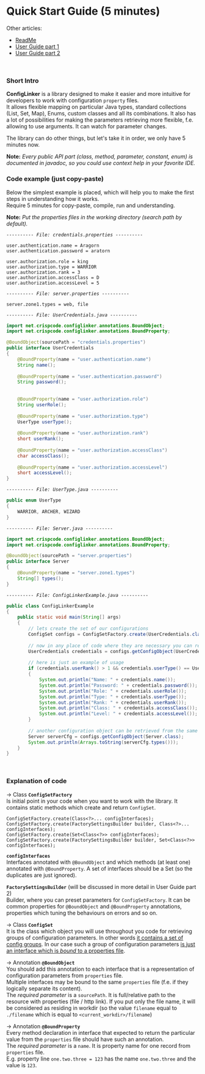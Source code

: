 # Quick Start Guide (5 minutes)

Other articles:

- [ReadMe](../README.md)
- [User Guide part 1](UserGuide_1.md)
- [User Guide part 2](UserGuide_2.md)
<br/>


### Short Intro
**ConfigLinker** is a library designed to make it easier and more intuitive for developers to work with configuration `property` files.  
It allows flexible mapping on particular Java types, standard collections (List, Set, Map), Enums, custom classes and all its combinations. It also has a lot of possibilities for making the parameters retrieving more flexible, f.e. allowing to use arguments. It can watch for parameter changes.

The library can do other things, but let's take it in order, we only have 5 minutes now.
<br/>

**Note:** *Every public API part (class, method, parameter, constant, enum) is documented in javadoc, so you could use context help in your favorite IDE.*
<br/>


### Code example (just copy-paste)
Below the simplest example is placed, which will help you to make the first steps in understanding how it works.  
Require 5 minutes for copy-paste, compile, run and understanding.

**Note:** *Put the properties files in the working directory (search path by default).*
<br/>

*`---------- File: credentials.properties ----------`*
```properties
user.authentication.name = Aragorn
user.authentication.password = aratorn

user.authorization.role = king
user.authorization.type = WARRIOR
user.authorization.rank = 3
user.authorization.accessClass = D
user.authorization.accessLevel = 5
```

*`---------- File: server.properties ----------`*
```properties
server.zone1.types = web, file

```

*`---------- File: UserCredentials.java ----------`*
```java
import net.crispcode.configlinker.annotations.BoundObject;
import net.crispcode.configlinker.annotations.BoundProperty;

@BoundObject(sourcePath = "credentials.properties")
public interface UserCredentials
{
	@BoundProperty(name = "user.authentication.name")
	String name();
	
	@BoundProperty(name = "user.authentication.password")
	String password();
	
	
	@BoundProperty(name = "user.authorization.role")
	String userRole();
	
	@BoundProperty(name = "user.authorization.type")
	UserType userType();
	
	@BoundProperty(name = "user.authorization.rank")
	short userRank();
	
	@BoundProperty(name = "user.authorization.accessClass")
	char accessClass();
	
	@BoundProperty(name = "user.authorization.accessLevel")
	short accessLevel();
}
```

*`---------- File: UserType.java ----------`*
```java
public enum UserType
{
	WARRIOR, ARCHER, WIZARD
}
```

*`---------- File: Server.java ----------`*
```java
import net.crispcode.configlinker.annotations.BoundObject;
import net.crispcode.configlinker.annotations.BoundProperty;

@BoundObject(sourcePath = "server.properties")
public interface Server
{
	@BoundProperty(name = "server.zone1.types")
	String[] types();
}
```

*`---------- File: ConfigLinkerExample.java ----------`*
```java
public class ConfigLinkerExample
{
	public static void main(String[] args)
	{
		// lets create the set of our configurations
		ConfigSet configs = ConfigSetFactory.create(UserCredentials.class, Server.class);
		
		// now in any place of code where they are necessary you can retrieve desired configuration objects from the ConfigSet
		UserCredentials credentials = configs.getConfigObject(UserCredentials.class);
		
		// here is just an example of usage
		if (credentials.userRank() > 1 && credentials.userType() == UserType.WARRIOR)
		{
			System.out.println("Name: " + credentials.name());
			System.out.println("Password: " + credentials.password());
			System.out.println("Role: " + credentials.userRole());
			System.out.println("Type: " + credentials.userType());
			System.out.println("Rank: " + credentials.userRank());
			System.out.println("Class: " + credentials.accessClass());
			System.out.println("Level: " + credentials.accessLevel());
		}
		
		// another configuration object can be retrieved from the same ConfigSet
		Server serverCfg = configs.getConfigObject(Server.class);
		System.out.println(Arrays.toString(serverCfg.types()));
	}
}
```
<br/>


### Explanation of code
&rarr; Class **`ConfigSetFactory`**  
Is initial point in your code when you want to work with the library. It contains static methods which create and return `ConfigSet`.  

```
ConfigSetFactory.create(Class<?>... configInterfaces);
ConfigSetFactory.create(FactorySettingsBuilder builder, Class<?>... configInterfaces);
ConfigSetFactory.create(Set<Class<?>> configInterfaces);
ConfigSetFactory.create(FactorySettingsBuilder builder, Set<Class<?>> configInterfaces);
```
**`configInterfaces`**  
Interfaces annotated with `@BoundObject` and which methods (at least one) annotated with `@BoundProperty`. A set of interfaces should be a Set (so the duplicates are just ignored).
<br/>

**`FactorySettingsBuilder`** (will be discussed in more detail in User Guide part 2)  
Builder, where you can preset parameters for `ConfigSetFactory`. It can be common properties for `@BoundObject` and `@BoundProperty` annotations, properties which tuning the behaviours on errors and so on.
<br/>

&rarr; Class **`ConfigSet`**  
It is the class which object you will use throughout you code for retrieving groups of configuration parameters. In other words <u>it contains a set of config groups</u>. In our case such a group of configuration parameters <u>is just an interface which is *bound* to a properties file</u>.
<br/>

&rarr; Annotation **`@BoundObject`**  
You should add this annotation to each interface that is a representation of configuration parameters from `properties` file.  
Multiple interfaces may be bound to the same `properties` file (f.e. if they logically separate its content).  
The *required parameter* is a `sourcePath`. It is full/relative path to the resource with properties (file / http link). If you put only the file name, it will be considered as residing in workdir (so the value `filename` equal to `./filename` which is equal to `<current_workdir>/filename`)
<br/>

&rarr; Annotation **`@BoundProperty`**  
Every method declaration in interface that expected to return the particular value from the `properties` file should have such an annotation.  
The *required parameter* is a `name`. It is property name for one record from `properties` file.  
E.g. property line `one.two.three = 123` has the name `one.two.three` and the value is `123`.
<br/>

